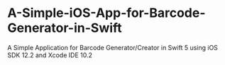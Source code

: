 # A-Simple-iOS-App-for-Barcode-Generator-in-Swift
A Simple Application for Barcode Generator/Creator in Swift 5 using iOS SDK 12.2 and Xcode IDE 10.2
